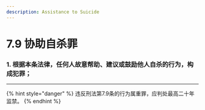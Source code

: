 ```yaml
---
description: Assistance to Suicide
---
```


# 7.9 协助自杀罪

### 1. 根据本条法律，任何人故意帮助、建议或鼓励他人自杀的行为，构成犯罪；

***

{% hint style="danger" %}
违反刑法第7.9条的行为属重罪，应判处最高二十年监禁。
{% endhint %}